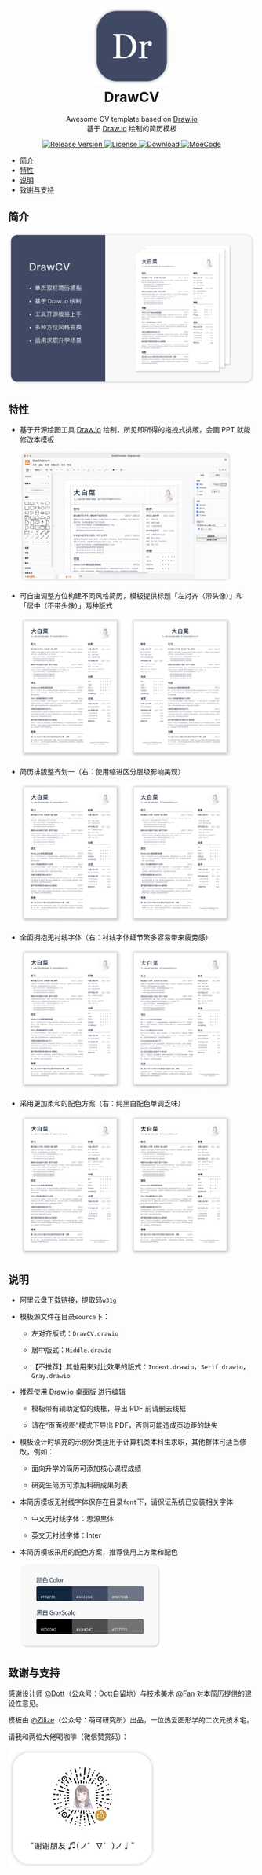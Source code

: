 <h1 align="center">
  <img src="./asset/Logo.png" width="160px" height="160px" />
  <br />
  DrawCV
</h1>

<p align="center">Awesome CV template based on <a href="https://draw.io/">Draw.io</a> <br/>基于 <a href="https://draw.io/">Draw.io</a> 绘制的简历模板</p>

<div align="center">
  <a href="https://github.com/zilize/drawcv">
    <img alt="Release Version" src="https://img.shields.io/github/v/release/zilize/drawcv.svg" />
  </a>
  <a href="./LICENSE">
    <img alt="License" src="https://img.shields.io/badge/License-GPL-blue.svg" />
  </a>
  <a href="https://www.aliyundrive.com/s/nGSmDSe4zT1">
    <img alt="Download" src="https://img.shields.io/badge/%E4%B8%8B%E8%BD%BD-%E9%98%BF%E9%87%8C%E4%BA%91%E7%9B%98-orange">
  </a>
  <a href="https://moecode.com">
    <img alt="MoeCode" src="https://img.shields.io/badge/%E5%85%AC%E4%BC%97%E5%8F%B7-%E8%90%8C%E5%8F%AF%E7%A0%94%E7%A9%B6%E6%89%80-9cf">
  </a>
</div>

- [简介](#简介)
- [特性](#特性)
- [说明](#说明)
- [致谢与支持](#致谢与支持)

## 简介

![](./asset/Banner.png)

## 特性

- 基于开源绘图工具 [Draw.io](https://draw.io/) 绘制，所见即所得的拖拽式排版，会画 PPT 就能修改本模板

  <img src="./asset/Edit.png" style="width:90%;" />

- 可自由调整方位构建不同风格简历，模板提供标题「左对齐（带头像）」和「居中（不带头像）」两种版式

  <img src="./asset/Middle.png" style="width:90%;" />

- 简历排版整齐划一（右：使用缩进区分层级影响美观）

  <img src="./asset/Indent.png" style="width:90%;" />

- 全面拥抱无衬线字体（右：衬线字体细节繁多容易带来疲劳感）

  <img src="./asset/Serif.png" style="width:90%;" />

- 采用更加柔和的配色方案（右：纯黑白配色单调乏味）

  <img src="./asset/Gray.png" style="width:90%;" />

## 说明

- 阿里云盘[下载链接](https://www.aliyundrive.com/s/nGSmDSe4zT1)，提取码`w31g`

- 模板源文件在目录`source`下：

  - 左对齐版式：`DrawCV.drawio`

  - 居中版式：`Middle.drawio`

  - 【不推荐】其他用来对比效果的版式：`Indent.drawio`，`Serif.drawio`，`Gray.drawio`

- 推荐使用 [Draw.io 桌面版](https://www.diagrams.net/) 进行编辑

  - 模板带有辅助定位的线框，导出 PDF 前请删去线框

  - 请在“页面视图”模式下导出 PDF，否则可能造成页边距的缺失

- 模板设计时填充的示例分类适用于计算机类本科生求职，其他群体可适当修改，例如：

  - 面向升学的简历可添加核心课程成绩

  - 研究生简历可添加科研成果列表

- 本简历模板无衬线字体保存在目录`font`下，请保证系统已安装相关字体

  - 中文无衬线字体：思源黑体

  - 英文无衬线字体：Inter

- 本简历模板采用的配色方案，推荐使用上方柔和配色

  <img src="./asset/Color.png" style="width:60%;" />


## 致谢与支持

感谢设计师 [@Dott](https://dott.love)（公众号：Dott自留地）与技术美术 [@Fan]() 对本简历提供的建设性意见。

模板由 [@Zilize](https://moecode.com)（公众号：萌可研究所）出品，一位热爱图形学的二次元技术宅。

请我和两位大佬喝咖啡（微信赞赏码）：

<img src="./asset/Donate.png" style="width:60%;" />
